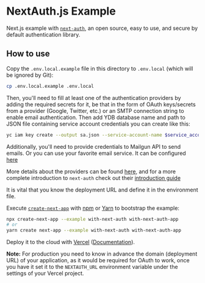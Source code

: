 # NextAuth.js Example

Next.js example with [`next-auth`](https://github.com/iaincollins/next-auth), an open source, easy to use, and secure by default authentication library.

## How to use

Copy the `.env.local.example` file in this directory to `.env.local` (which will be ignored by Git):

```bash
cp .env.local.example .env.local
```

Then, you'll need to fill at least one of the authentication providers by adding the required secrets for it, be that in the form of OAuth keys/secrets from a provider (Google, Twitter, etc.) or an SMTP connection string to enable email authentication.
Then add YDB database name and path to JSON file containing service account credentials you can create like this:

```bash
yc iam key create --output sa.json --service-account-name $service_account_name
```

Additionally, you'll need to provide credentials to Mailgun API to send emails. Or you can use your favorite email service.
It can be configured [here](https://github.com/nikolaymatrosov/next-auth-ydb-example/blob/master/lib/sendVerificationRequest.ts)

More details about the providers can be found [here](https://next-auth.js.org/configuration/providers), and for a more complete introduction to `next-auth` check out their [introduction guide](https://next-auth.js.org/getting-started/introduction)

It is vital that you know the deployment URL and define it in the environment file.

Execute [`create-next-app`](https://github.com/vercel/next.js/tree/canary/packages/create-next-app) with [npm](https://docs.npmjs.com/cli/init) or [Yarn](https://yarnpkg.com/lang/en/docs/cli/create/) to bootstrap the example:

```bash
npx create-next-app --example with-next-auth with-next-auth-app
# or
yarn create next-app --example with-next-auth with-next-auth-app
```

Deploy it to the cloud with [Vercel](https://vercel.com/import?filter=next.js&utm_source=github&utm_medium=readme&utm_campaign=next-example) ([Documentation](https://nextjs.org/docs/deployment)).

**Note:** For production you need to know in advance the domain (deployment URL) of your application, as it would be required for OAuth to work, once you have it set it to the `NEXTAUTH_URL` environment variable under the settings of your Vercel project.
